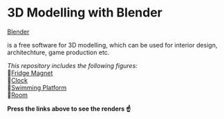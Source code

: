 <h1>3D Modelling with Blender</h1>

[Blender](https://www.blender.org/features/) <p> is a free software for 3D modelling, which can be used for interior design, architechture, game production etc.</p>

*This repository includes the following figures:*<br>
:bug:[Fridge Magnet](https://raw.githubusercontent.com/ekaterinadvolkova/3D-Modelling-with-Bledner/main/Fridge_Magnet/fridge%20magnet%20final%20version.png)<br>
:bug:[Clock](https://raw.githubusercontent.com/ekaterinadvolkova/3D-Modelling-with-Bledner/main/Clock/watch.png)<br>
:bug:[Swimming Platform](https://raw.githubusercontent.com/ekaterinadvolkova/3D-Modelling-with-Bledner/main/Swimming_Platform/Three-way%20render%201.1.png)<br>
:bug:[Room](https://raw.githubusercontent.com/ekaterinadvolkova/3D-Modelling-with-Bledner/main/Room/rendered.png)

**Press the links above to see the renders :point_up:**
